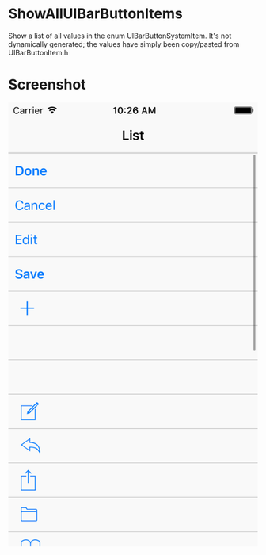 # ShowAllUIBarButtonItems
Show a list of all values in the enum UIBarButtonSystemItem. It's not dynamically generated;
the values have simply been copy/pasted from UIBarButtonItem.h 

# Screenshot

![Screenshot](screenshot.png?raw=true "screenshot")

